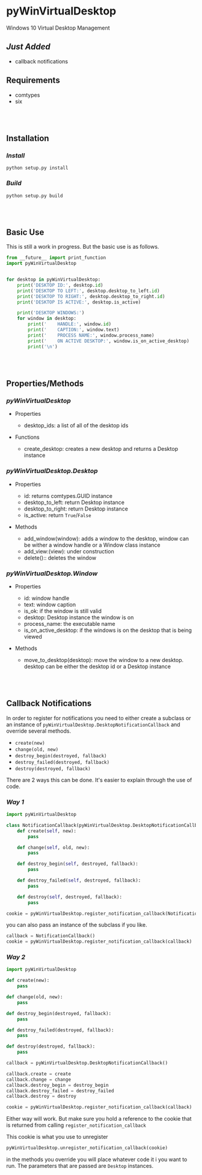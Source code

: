# pyWinVirtualDesktop
Windows 10 Virtual Desktop Management

## *Just Added*

* callback notifications

## Requirements

* comtypes
* six

<br></br>

## Installation

### *Install*

```
python setup.py install
```

### *Build*

```
python setup.py build
```

<br></br>

## Basic Use

This is still a work in progress. But the basic use is as follows.

```python
from __future__ import print_function
import pyWinVirtualDesktop


for desktop in pyWinVirtualDesktop:
    print('DESKTOP ID:', desktop.id)
    print('DESKTOP TO LEFT:', desktop.desktop_to_left.id)
    print('DESKTOP TO RIGHT:', desktop.desktop_to_right.id)
    print('DESKTOP IS ACTIVE:', desktop.is_active)

    print('DESKTOP WINDOWS:')
    for window in desktop:
        print('    HANDLE:', window.id)
        print('    CAPTION:', window.text)
        print('    PROCESS NAME:', window.process_name)
        print('    ON ACTIVE DESKTOP:', window.is_on_active_desktop)
        print('\n')
```

<br></br>

## Properties/Methods

### *pyWinVirtualDesktop*


* Properties

    * desktop_ids: a list of all of the desktop ids

* Functions

    * create_desktop: creates a new desktop and returns a Desktop instance

### *pyWinVirtualDesktop.Desktop*

* Properties

    * id: returns comtypes.GUID instance
    * desktop_to_left: return Desktop instance
    * desktop_to_right: return Desktop instance
    * is_active: return `True`/`False`

* Methods

    * add_window(window): adds a window to the desktop, window can be wither a window handle or a Window class instance
    * add_view:(view): under construction
    * delete():: deletes the window


### *pyWinVirtualDesktop.Window*

* Properties

    * id: window handle
    * text: window caption
    * is_ok: if the window is still valid
    * desktop: Desktop instance the window is on
    * process_name: the executable name
    * is_on_active_desktop: if the windows is on the desktop that is being viewed

* Methods

    * move_to_desktop(desktop): move the window to a new desktop. desktop can be either the desktop id or a Desktop instance


<br></br>

## Callback Notifications

In order to register for notifications you need to either create a
subclass or an instance of `pyWinVirtualDesktop.DesktopNotificationCallback`
and override several methods.

* `create(new)`
* `change(old, new)`
* `destroy_begin(destroyed, fallback)`
* `destroy_failed(destroyed, fallback)`
* `destroy(destroyed, fallback)`

There are 2 ways this can be done.
It's easier to explain through the use of code.

### *Way 1*

```python
import pyWinVirtualDesktop

class NotificationCallback(pyWinVirtualDesktop.DesktopNotificationCallback):
    def create(self, new):
        pass

    def change(self, old, new):
        pass

    def destroy_begin(self, destroyed, fallback):
        pass

    def destroy_failed(self, destroyed, fallback):
        pass

    def destroy(self, destroyed, fallback):
        pass

cookie = pyWinVirtualDesktop.register_notification_callback(NotificationCallback)

```

you can also pass an instance of the subclass if you like.
```python
callback = NotificationCallback()
cookie = pyWinVirtualDesktop.register_notification_callback(callback)
```

### *Way 2*

```Python
import pyWinVirtualDesktop

def create(new):
    pass

def change(old, new):
    pass

def destroy_begin(destroyed, fallback):
    pass

def destroy_failed(destroyed, fallback):
    pass

def destroy(destroyed, fallback):
    pass

callback = pyWinVirtualDesktop.DesktopNotificationCallback()

callback.create = create
callback.change = change
callback.destroy_begin = destroy_begin
callback.destroy_failed = destroy_failed
callback.destroy = destroy

cookie = pyWinVirtualDesktop.register_notification_callback(callback)

```

Either way will work. But make sure you hold a reference to the cookie
that is returned from calling  `register_notification_callback`

This cookie is what you use to unregister

```python
pyWinVirtualDesktop.unregister_notification_callback(cookie)

```

in the methods you override you will place whatever code it i you want
to run. The parameters that are passed are `Desktop` instances.

